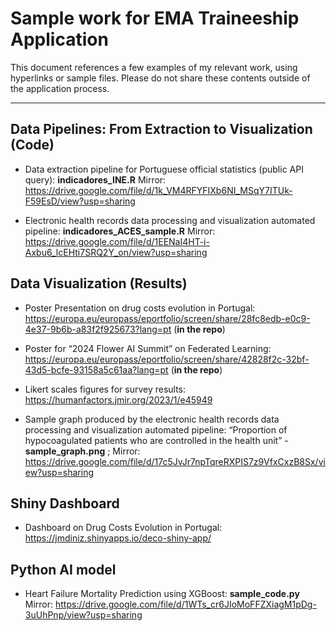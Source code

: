 # Sample work for EMA Traineeship Application

This document references a few examples of my relevant work, using hyperlinks or sample files. Please do not share these contents outside of the application process.

--------------------------------------------------------------------------------

## Data Pipelines: From Extraction to Visualization (Code)

- Data extraction pipeline for Portuguese official statistics (public API query): **indicadores_INE.R**
Mirror: https://drive.google.com/file/d/1k_VM4RFYFIXb6NI_MSqY7ITUk-F59EsD/view?usp=sharing

- Electronic health records data processing and visualization automated pipeline: **indicadores_ACES_sample.R**
Mirror: https://drive.google.com/file/d/1EENaI4HT-i-Axbu6_lcEHti7SRQ2Y_on/view?usp=sharing

## Data Visualization (Results)

- Poster Presentation on drug costs evolution in Portugal: https://europa.eu/europass/eportfolio/screen/share/28fc8edb-e0c9-4e37-9b6b-a83f2f925673?lang=pt (**in the repo**)

- Poster for “2024 Flower AI Summit” on Federated Learning: https://europa.eu/europass/eportfolio/screen/share/42828f2c-32bf-43d5-bcfe-93158a5c61aa?lang=pt (**in the repo**)

- Likert scales figures for survey results: https://humanfactors.jmir.org/2023/1/e45949

- Sample graph produced by the electronic health records data processing and visualization automated pipeline: “Proportion of hypocoagulated patients who are controlled in the health unit” - **sample_graph.png** ; Mirror: https://drive.google.com/file/d/17c5JvJr7npTqreRXPIS7z9VfxCxzB8Sx/view?usp=sharing

## Shiny Dashboard

- Dashboard on Drug Costs Evolution in Portugal: https://jmdiniz.shinyapps.io/deco-shiny-app/

## Python AI model

- Heart Failure Mortality Prediction using XGBoost: **sample_code.py**
Mirror: https://drive.google.com/file/d/1WTs_cr6JIoMoFFZXiagM1pDg-3uUhPnp/view?usp=sharing
